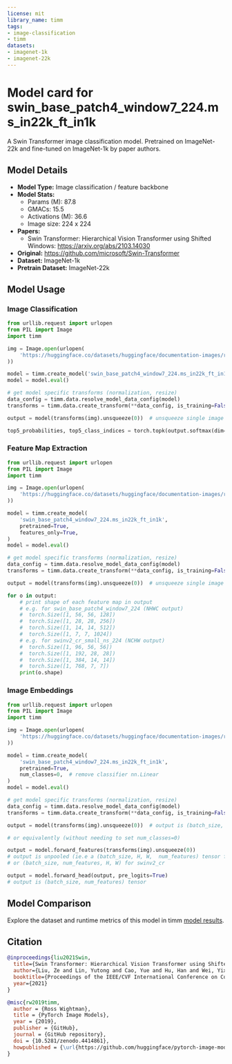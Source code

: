 ```yaml
---
license: mit
library_name: timm
tags:
- image-classification
- timm
datasets:
- imagenet-1k
- imagenet-22k
---
```

# Model card for swin_base_patch4_window7_224.ms_in22k_ft_in1k

A Swin Transformer image classification model. Pretrained on ImageNet-22k and fine-tuned on ImageNet-1k by paper authors.


## Model Details
- **Model Type:** Image classification / feature backbone
- **Model Stats:**
  - Params (M): 87.8
  - GMACs: 15.5
  - Activations (M): 36.6
  - Image size: 224 x 224
- **Papers:**
  - Swin Transformer: Hierarchical Vision Transformer using Shifted Windows: https://arxiv.org/abs/2103.14030
- **Original:** https://github.com/microsoft/Swin-Transformer
- **Dataset:** ImageNet-1k
- **Pretrain Dataset:** ImageNet-22k

## Model Usage
### Image Classification
```python
from urllib.request import urlopen
from PIL import Image
import timm

img = Image.open(urlopen(
    'https://huggingface.co/datasets/huggingface/documentation-images/resolve/main/beignets-task-guide.png'
))

model = timm.create_model('swin_base_patch4_window7_224.ms_in22k_ft_in1k', pretrained=True)
model = model.eval()

# get model specific transforms (normalization, resize)
data_config = timm.data.resolve_model_data_config(model)
transforms = timm.data.create_transform(**data_config, is_training=False)

output = model(transforms(img).unsqueeze(0))  # unsqueeze single image into batch of 1

top5_probabilities, top5_class_indices = torch.topk(output.softmax(dim=1) * 100, k=5)
```

### Feature Map Extraction
```python
from urllib.request import urlopen
from PIL import Image
import timm

img = Image.open(urlopen(
    'https://huggingface.co/datasets/huggingface/documentation-images/resolve/main/beignets-task-guide.png'
))

model = timm.create_model(
    'swin_base_patch4_window7_224.ms_in22k_ft_in1k',
    pretrained=True,
    features_only=True,
)
model = model.eval()

# get model specific transforms (normalization, resize)
data_config = timm.data.resolve_model_data_config(model)
transforms = timm.data.create_transform(**data_config, is_training=False)

output = model(transforms(img).unsqueeze(0))  # unsqueeze single image into batch of 1

for o in output:
    # print shape of each feature map in output
    # e.g. for swin_base_patch4_window7_224 (NHWC output)
    #  torch.Size([1, 56, 56, 128])
    #  torch.Size([1, 28, 28, 256])
    #  torch.Size([1, 14, 14, 512])
    #  torch.Size([1, 7, 7, 1024])
    # e.g. for swinv2_cr_small_ns_224 (NCHW output)
    #  torch.Size([1, 96, 56, 56]) 
    #  torch.Size([1, 192, 28, 28])
    #  torch.Size([1, 384, 14, 14])
    #  torch.Size([1, 768, 7, 7])
    print(o.shape)
```

### Image Embeddings
```python
from urllib.request import urlopen
from PIL import Image
import timm

img = Image.open(urlopen(
    'https://huggingface.co/datasets/huggingface/documentation-images/resolve/main/beignets-task-guide.png'
))

model = timm.create_model(
    'swin_base_patch4_window7_224.ms_in22k_ft_in1k',
    pretrained=True,
    num_classes=0,  # remove classifier nn.Linear
)
model = model.eval()

# get model specific transforms (normalization, resize)
data_config = timm.data.resolve_model_data_config(model)
transforms = timm.data.create_transform(**data_config, is_training=False)

output = model(transforms(img).unsqueeze(0))  # output is (batch_size, num_features) shaped tensor

# or equivalently (without needing to set num_classes=0)

output = model.forward_features(transforms(img).unsqueeze(0))
# output is unpooled (ie.e a (batch_size, H, W,  num_features) tensor for swin / swinv2
# or (batch_size, num_features, H, W) for swinv2_cr

output = model.forward_head(output, pre_logits=True)
# output is (batch_size, num_features) tensor
```

## Model Comparison
Explore the dataset and runtime metrics of this model in timm [model results](https://github.com/huggingface/pytorch-image-models/tree/main/results).


## Citation
```bibtex
@inproceedings{liu2021Swin,
  title={Swin Transformer: Hierarchical Vision Transformer using Shifted Windows},
  author={Liu, Ze and Lin, Yutong and Cao, Yue and Hu, Han and Wei, Yixuan and Zhang, Zheng and Lin, Stephen and Guo, Baining},
  booktitle={Proceedings of the IEEE/CVF International Conference on Computer Vision (ICCV)},
  year={2021}
}
```
```bibtex
@misc{rw2019timm,
  author = {Ross Wightman},
  title = {PyTorch Image Models},
  year = {2019},
  publisher = {GitHub},
  journal = {GitHub repository},
  doi = {10.5281/zenodo.4414861},
  howpublished = {\url{https://github.com/huggingface/pytorch-image-models}}
}
```
